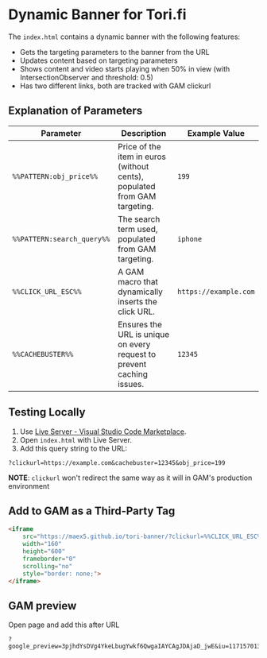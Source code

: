 # Dynamic Banner for Tori.fi
The `index.html` contains a dynamic banner with the following features:
- Gets the targeting parameters to the banner from the URL
- Updates content based on targeting parameters
- Shows content and video starts playing when 50% in view (with IntersectionObserver and threshold: 0.5)
- Has two different links, both are tracked with GAM clickurl

## Explanation of Parameters

| Parameter               | Description                                      | Example Value       |
|-------------------------|--------------------------------------------------|---------------------|
| `%%PATTERN:obj_price%%` | Price of the item in euros (without cents), populated from GAM targeting. | `199`               |
| `%%PATTERN:search_query%%` | The search term used, populated from GAM targeting. | `iphone`            |
| `%%CLICK_URL_ESC%%`     | A GAM macro that dynamically inserts the click URL. | `https://example.com` |
| `%%CACHEBUSTER%%`       | Ensures the URL is unique on every request to prevent caching issues. | `12345`             |

## Testing Locally
1. Use [Live Server - Visual Studio Code Marketplace](https://marketplace.visualstudio.com/items?itemName=ritwickdey.LiveServer).
2. Open `index.html` with Live Server.
3. Add this query string to the URL:

```
?clickurl=https://example.com&cachebuster=12345&obj_price=199
```
**NOTE**: `clickurl` won't redirect the same way as it will in GAM's production environment

## Add to GAM as a Third-Party Tag
```html
<iframe
    src="https://maex5.github.io/tori-banner/?clickurl=%%CLICK_URL_ESC%%&obj_price=%%PATTERN:obj_price%%&cachebuster=%%CACHEBUSTER%%"
    width="160"
    height="600"
    frameborder="0"
    scrolling="no"
    style="border: none;">
</iframe>
```

## GAM preview
Open page and add this after URL
```
?google_preview=3pjhdYsDVg4YkeLbugYwkf6QwgaIAYCAgJDAjaD_jwE&iu=117157013&gdfp_req=1&lineItemId=6865737029&creativeId=138500404553
```
